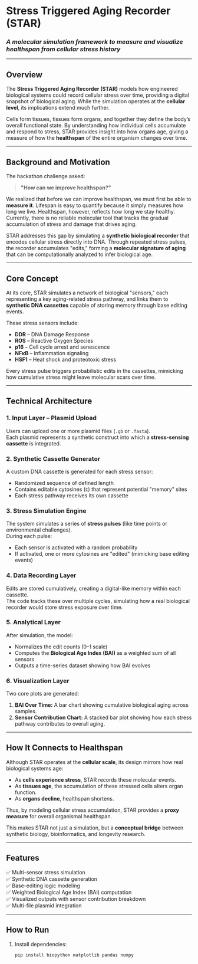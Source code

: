 # **Stress Triggered Aging Recorder (STAR)**  
### *A molecular simulation framework to measure and visualize healthspan from cellular stress history*

---

## **Overview**
The **Stress Triggered Aging Recorder (STAR)** models how engineered biological systems could record cellular stress over time, providing a digital snapshot of biological aging. While the simulation operates at the **cellular level**, its implications extend much further.  

Cells form tissues, tissues form organs, and together they define the body’s overall functional state. By understanding how individual cells accumulate and respond to stress, STAR provides insight into how organs age, giving a measure of how the **healthspan** of the entire organism changes over time.

---

## **Background and Motivation**
The hackathon challenge asked:  
> **"How can we improve healthspan?"**

We realized that before we can improve healthspan, we must first be able to **measure it**. Lifespan is easy to quantify because it simply measures how long we live. Healthspan, however, reflects how long we stay healthy. Currently, there is no reliable molecular tool that tracks the gradual accumulation of stress and damage that drives aging.

STAR addresses this gap by simulating a **synthetic biological recorder** that encodes cellular stress directly into DNA. Through repeated stress pulses, the recorder accumulates "edits," forming a **molecular signature of aging** that can be computationally analyzed to infer biological age.

---

## **Core Concept**
At its core, STAR simulates a network of biological "sensors," each representing a key aging-related stress pathway, and links them to **synthetic DNA cassettes** capable of storing memory through base editing events.  

These stress sensors include:
- **DDR** – DNA Damage Response  
- **ROS** – Reactive Oxygen Species  
- **p16** – Cell cycle arrest and senescence  
- **NFκB** – Inflammation signaling  
- **HSF1** – Heat shock and proteotoxic stress  

Every stress pulse triggers probabilistic edits in the cassettes, mimicking how cumulative stress might leave molecular scars over time.

---

## **Technical Architecture**

### **1. Input Layer – Plasmid Upload**
Users can upload one or more plasmid files (`.gb` or `.fasta`).  
Each plasmid represents a synthetic construct into which a **stress-sensing cassette** is integrated.

### **2. Synthetic Cassette Generator**
A custom DNA cassette is generated for each stress sensor:
- Randomized sequence of defined length  
- Contains editable cytosines (`C`) that represent potential "memory" sites  
- Each stress pathway receives its own cassette

### **3. Stress Simulation Engine**
The system simulates a series of **stress pulses** (like time points or environmental challenges).  
During each pulse:
- Each sensor is activated with a random probability  
- If activated, one or more cytosines are "edited" (mimicking base editing events)

### **4. Data Recording Layer**
Edits are stored cumulatively, creating a digital-like memory within each cassette.  
The code tracks these over multiple cycles, simulating how a real biological recorder would store stress exposure over time.

### **5. Analytical Layer**
After simulation, the model:
- Normalizes the edit counts (0–1 scale)  
- Computes the **Biological Age Index (BAI)** as a weighted sum of all sensors  
- Outputs a time-series dataset showing how BAI evolves

### **6. Visualization Layer**
Two core plots are generated:
1. **BAI Over Time:** A bar chart showing cumulative biological aging across samples.  
2. **Sensor Contribution Chart:** A stacked bar plot showing how each stress pathway contributes to overall aging.

---

## **How It Connects to Healthspan**
Although STAR operates at the **cellular scale**, its design mirrors how real biological systems age:
- As **cells experience stress**, STAR records these molecular events.  
- As **tissues age**, the accumulation of these stressed cells alters organ function.  
- As **organs decline**, healthspan shortens.  

Thus, by modeling cellular stress accumulation, STAR provides a **proxy measure** for overall organismal healthspan.  

This makes STAR not just a simulation, but a **conceptual bridge** between synthetic biology, bioinformatics, and longevity research.

---

## **Features**
✅ Multi-sensor stress simulation  
✅ Synthetic DNA cassette generation  
✅ Base-editing logic modeling  
✅ Weighted Biological Age Index (BAI) computation  
✅ Visualized outputs with sensor contribution breakdown  
✅ Multi-file plasmid integration 

---

## **How to Run**
1. Install dependencies:
   ```bash
   pip install biopython matplotlib pandas numpy
